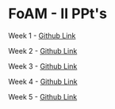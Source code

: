 # FoAM - II PPt's

Week 1 - [Github Link](https://github.com/hunterz-killer/FoAM-II/blob/Main/Week1.pdf)

Week 2 - [Github Link](https://github.com/hunterz-killer/FoAM-II/blob/Main/Week2.pdf)

Week 3 - [Github Link](https://github.com/hunterz-killer/FoAM-II/blob/Main/Week3.pdf)

Week 4 - [Github Link](https://github.com/hunterz-killer/FoAM-II/blob/Main/Week4.pdf)

Week 5 - [Github Link](https://github.com/hunterz-killer/FoAM-II/blob/Main/Week5.pdf)
